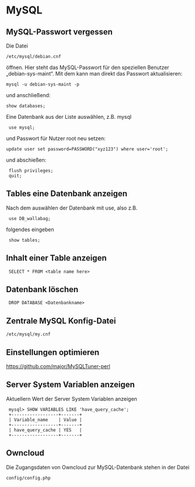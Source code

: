 # MySQL
## MySQL-Passwort vergessen
Die Datei
 
    /etc/mysql/debian.cnf

öffnen. Hier steht das MySQL-Passwort für den speziellen Benutzer „debian-sys-maint“.
Mit dem kann man direkt das Passwort aktualisieren:

    mysql -u debian-sys-maint -p

und anschließend:

    show databases;
 
 Eine Datenbank aus der Liste auswählen, z.B. mysql
 
     use mysql;
     
 und Passwort für Nutzer root neu setzen:
 
    update user set password=PASSWORD("xyz123") where user='root'; 
    
 und abschießen:

     flush privileges;
     quit;
 
## Tables eine Datenbank anzeigen

Nach dem auswählen der Datenbank mit use, also z.B.

     use DB_wallabag;
     
folgendes eingeben

     show tables;
     
## Inhalt einer Table anzeigen
     
     SELECT * FROM <table name here>
 
## Datenbank löschen

     DROP DATABASE <Datenbankname>

 
## Zentrale MySQL Konfig-Datei

    /etc/mysql/my.cnf

## Einstellungen optimieren

https://github.com/major/MySQLTuner-perl


## Server System Variablen anzeigen

Aktuellern Wert der Server System Variablen anzeigen

     mysql> SHOW VARIABLES LIKE 'have_query_cache';
     +------------------+-------+
     | Variable_name    | Value |
     +------------------+-------+
     | have_query_cache | YES   |
     +------------------+-------+


## Owncloud
Die Zugangsdaten von Owncloud zur MySQL-Datenbank stehen in der Datei
    
    config/config.php
 
 
